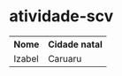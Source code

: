 # atividade-scv

<table>
  <tr>
    <th>Nome</th>
    <th>Cidade natal</th>
  </tr>
  <tr>
    <td>Izabel</td>
    <td>Caruaru</td>
  </tr>
</table>
